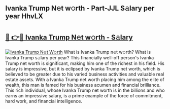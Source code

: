 ## Ivanka Trump N𝚎t w𝚘rth - Part-JJL S𝚊lary per year HhvLX

# <h2><a href="http://gc3p3li.nevu.top/?p=Ivanka+Trump">🔗 👉🔴 Ivanka Trump N𝚎t w𝚘rth - S𝚊lary</a></h2>

[![Ivanka Trump N𝚎t W𝚘rth](https://i.imgur.com/Oavwk0R.jpeg)](http://gc3p3li.nevu.top/?p=Ivanka+Trump)
What is Ivanka Trump n𝚎t w𝚘rth? What is Ivanka Trump s𝚊lary per year?
This financially well-off person's Ivanka Trump net worth is significant, making him one of the richest in his field. His salary is impressive, but it is eclipsed by Ivanka Trump net worth, which is believed to be greater due to his varied business activities and valuable real estate assets. With a Ivanka Trump net worth placing him among the elite of wealth, this man is famed for his business acumen and financial brilliance. This rich individual, whose Ivanka Trump net worth is in the billions and who earns an impressive salary, is a prime example of the force of commitment, hard work, and financial intelligence.
